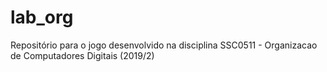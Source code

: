# lab_org
Repositório para o jogo desenvolvido na disciplina SSC0511 - Organizacao de Computadores Digitais (2019/2)
